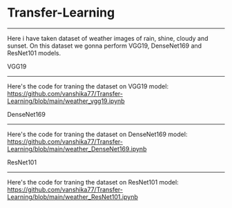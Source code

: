 # Transfer-Learning
_____________________________________________________________________________________________________________________________
Here i have taken dataset of weather images of rain, shine, cloudy and sunset.
On this dataset we gonna perform VGG19, DenseNet169 and ResNet101 models.


VGG19
________________________________________________________________________________________________________________________________
Here's the code for traning the dataset on VGG19 model:
https://github.com/vanshika77/Transfer-Learning/blob/main/weather_vgg19.ipynb


DenseNet169
_________________________________________________________________________________________________________________________________
Here's the code for traning the dataset on DenseNet169 model:
https://github.com/vanshika77/Transfer-Learning/blob/main/weather_DenseNet169.ipynb


ResNet101
_____________________________________________________________________________________________________________________________________
Here's the code for traning the dataset on ResNet101 model:
https://github.com/vanshika77/Transfer-Learning/blob/main/weather_ResNet101.ipynb
